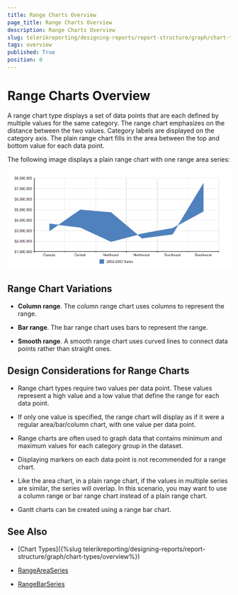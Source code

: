 ```yaml
---
title: Range Charts Overview
page_title: Range Charts Overview
description: Range Charts Overview
slug: telerikreporting/designing-reports/report-structure/graph/chart-types/range-charts/overview
tags: overview
published: True
position: 0
---
```


# Range Charts Overview

A range chart type displays a set of data points that are each defined by multiple values for the same category. The range chart emphasizes on the distance between the two values. Category labels are displayed on the category axis. The plain range chart fills in the area between the top and bottom value for each data point.

The following image displays a plain range chart with one range area series: 

  ![Range Area Chart](images/Graph/RangeAreaChart.png)

## Range Chart Variations

* __Column range__. The column range chart uses columns to represent the range.

* __Bar range__. The bar range chart uses bars to represent the range. 

* __Smooth range__. A smooth range chart uses curved lines to connect data points rather than straight ones.

## Design Considerations for Range Charts

* Range chart types require two values per data point. These values represent a high value and a low value that define the range for each data point. 

* If only one value is specified, the range chart will display as if it were a regular area/bar/column chart, with one value per data point.

* Range charts are often used to graph data that contains minimum and maximum values for each category group in the dataset.

* Displaying markers on each data point is not recommended for a range chart.

* Like the area chart, in a plain range chart, if the values in multiple series are similar, the series will overlap. In this scenario, you may want to use a column range or bar range chart instead of a plain range chart.

* Gantt charts can be created using a range bar chart.


## See Also

* [Chart Types]({%slug telerikreporting/designing-reports/report-structure/graph/chart-types/overview%}) 

* [RangeAreaSeries](/reporting/api/Telerik.Reporting.RangeAreaSeries)  

* [RangeBarSeries](/reporting/api/Telerik.Reporting.RangeBarSeries)
